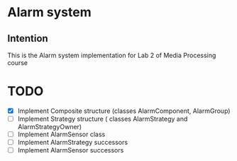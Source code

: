 # Alarm system

## Intention

This is the Alarm system implementation for Lab 2 of Media Processing course

# TODO

* [x] Implement Composite structure (classes AlarmComponent, AlarmGroup)
* [ ] Implement Strategy structure ( classes AlarmStrategy and AlarmStrategyOwner)
* [ ] Implement AlarmSensor class
* [ ] Implement AlarmStrategy successors
* [ ] Implement AlarmSensor successors
